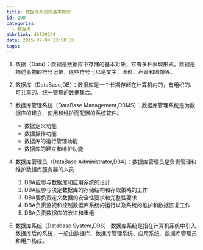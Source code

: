 ```yaml
---
title: 数据库系统的基本概念
id: 190
categories:
  - 数据库
abbrlink: d6f39244
date: 2015-07-04 13:08:36
tags:
---
```


1. 数据（Data）：数据是数据库中存储的基本对象，它有多种表现形式。数据是描述事物的符号记录，这些符号可以是文字、图形、声音和图像等。
2. 数据库（DataBase,DB）：数据库是一个长期存储在计算机内的，有组织的、可共享的、统一管理的数据集合。
3. 数据库管理系统（DataBase Management,DBMS）：数据库管理系统是为数据库的建立、使用和维护而配置的系统软件。
    * 数据定义功能
    * 数据操作功能
    * 数据库的运行管理功能
    * 数据库的建立和维护功能

4. 数据库管理员（DataBase Administrator,DBA）：数据库管理员是负责管理和维护数据库服务器的人员

    1. DBA应参与数据库和应用系统的设计
    2. DBA应参与决定数据库的存储结构和存取策略的工作
    3. DBA要负责定义数据的安全性要求和完整性要求
    4. DBA负责监视和控制数据库系统的运行以及系统的维护和数据恢复工作
    5. DBA负责数据库的改进和重组
5. 数据库系统（Database System,DBS）:数据库系统是指在计算机系统中引入数据库后的系统，一般由数据库、数据库管理系统、应用系统、数据库管理员和用户构成。